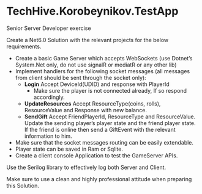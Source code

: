 # TechHive.Korobeynikov.TestApp

Senior Server Developer exercise

Create a Net6.0 Solution with the relevant projects for the below requirements.

  - Create a basic Game Server which accepts WebSockets (use Dotnet’s System.Net only, do not use signalR or mediatR or any other lib)
  - Implement handlers for the following socket messages (all messages from client should be sent through the socket only):
    - **Login**
        Accept DeviceId(UDID) and response with PlayerId
        - Make sure the player is not connected already, If so respond accordingly.
    - **UpdateResources**
        Accept ResourceType(coins, rolls), ResourceValue and Response with new balance.
    - **SendGift**
        Accept FriendPlayerId, ResourceType and ResourceValue.
        Update the sending player’s player state and the friend player state.
        If the friend is online then send a GiftEvent with the relevant information to him.
  - Make sure that the socket messages routing can be easily extendable.
  - Player state can be saved in Ram or Sqlite.
  - Create a client console Application to test the GameServer APIs.
    
Use the Serilog library to effectively log both Server and Client. 

Make sure to use a clean and highly professional attitude when preparing this Solution.
